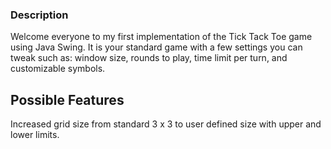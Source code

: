 ### Description

Welcome everyone to my first implementation of the Tick Tack Toe game using Java Swing. It is your standard game with a few settings you can tweak such as: window size, rounds to play, time limit per turn, and customizable symbols.

## Possible Features
Increased grid size from standard 3 x 3 to user defined size with upper and lower limits.
